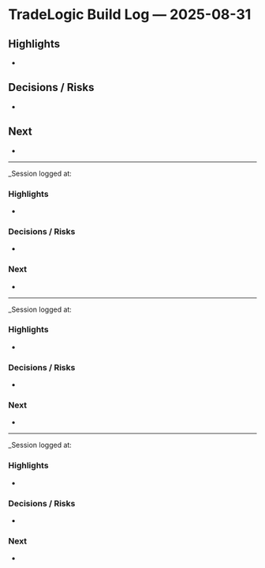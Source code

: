 # TradeLogic Build Log — 2025-08-31

## Highlights
- 

## Decisions / Risks
- 

## Next
- 

---
_Session logged at: 

### Highlights
- 

### Decisions / Risks
- 

### Next
- 

---
_Session logged at: 

### Highlights
- 

### Decisions / Risks
- 

### Next
- 

---
_Session logged at: 

### Highlights
- 

### Decisions / Risks
- 

### Next
- 

